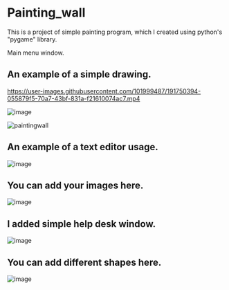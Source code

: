 # Painting_wall
This is a project of simple painting program, which I created using python's "pygame" library.

Main menu window.

## An example of a simple drawing.

https://user-images.githubusercontent.com/101999487/191750394-055879f5-70a7-43bf-831a-f21610074ac7.mp4


![image](https://user-images.githubusercontent.com/101999487/180385617-bf2aa0b4-558f-4558-9cb4-298de57018a8.png)




![paintingwall](https://user-images.githubusercontent.com/101999487/177722945-a12cf9b6-7c96-4ca1-92a4-7b19c44aa478.PNG)

## An example of a text editor usage.
![image](https://user-images.githubusercontent.com/101999487/179178894-f9e81a47-3169-4db9-a00d-8e6c7a572a83.png)

## You can add your images here.
![image](https://user-images.githubusercontent.com/101999487/179980325-78e39cf8-a7fc-43a6-b9f2-490012feaa48.png)

## I added simple help desk window.
![image](https://user-images.githubusercontent.com/101999487/179511159-d03892ca-ba86-4c44-b995-6e86e6aec26d.png)

## You can add different shapes here.
![image](https://user-images.githubusercontent.com/101999487/179743859-297c04c4-08d4-43c0-91a3-ced8616205d3.png)

